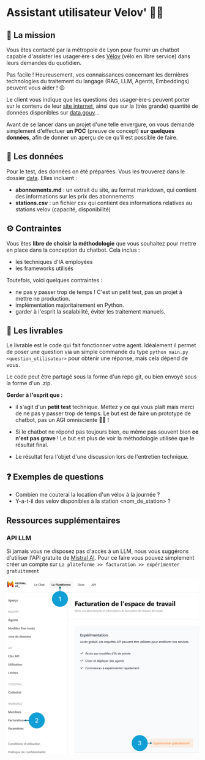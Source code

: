 # Assistant utilisateur Velov' 🤖🚴

## 📄 La mission

Vous êtes contacté par la métropole de Lyon pour fournir un chatbot capable d'assister les usager·ère·s des [Vélov](https://velov.grandlyon.com/fr/home) (vélo en libre service) dans leurs demandes du quotidien.

Pas facile ! Heureusement, vos connaissances concernant les dernières technologies du traitement du langage (RAG, LLM, Agents, Embeddings) peuvent vous aider ! 😉

Le client vous indique que les questions des usager·ère·s peuvent porter sur le contenu de leur [site internet](https://velov.grandlyon.com/fr/home), ainsi que sur la (très grande) quantité de données disponibles sur [data.gouv](https://transport.data.gouv.fr/datasets/stations-velov-de-la-metropole-de-lyon-disponibilites-temps-reel)...

Avant de se lancer dans un projet d'une telle envergure, on vous demande simplement d'effectuer **un POC** (preuve de concept) **sur quelques données**, afin de donner un aperçu de ce qu'il est possible de faire.

## 📅 Les données

Pour le test, des données on été préparées. Vous les trouverez dans le dossier [data](./data). Elles incluent : 

- **abonnements.md** : un extrait du site, au format markdown, qui contient des informations sur les prix des abonnements
- **stations.csv** : un fichier csv qui contient des informations relatives au stations velov (capacité, disponibilité)

## ⚙️ Contraintes

Vous êtes **libre de choisir la méthodologie** que vous souhaitez pour mettre en place dans la conception du chatbot. Cela inclus : 
- les techniques d'IA employées
- les frameworks utilisés

Toutefois, voici quelques contraintes :

- ne pas y passer trop de temps ! C'est un petit test, pas un projet à mettre ne production.
- implémentation majoritairement en Python.
- garder à l'esprit la scalabilité, éviter les traitement manuels.

## 💌 Les livrables

Le livrable est le code qui fait fonctionner votre agent. Idéalement il permet de poser une question via un simple commande du type ``python main.py <question_utilisateur>`` pour obtenir une réponse, mais cela dépend de vous.

Le code peut être partagé sous la forme d'un repo git, ou bien envoyé sous la forme d'un .zip.

**Gerder à l'esprit que :**

- il s'agit d'un **petit test** technique. Mettez y ce qui vous plaît mais merci de ne pas y passer trop de temps. Le but est de faire un prototype de chatbot, pas un AGI omnisciente 😶‍🌫️ !

- Si le chatbot ne répond pas toujours bien, ou même pas souvent bien **ce n'est pas grave** ! Le but est plus de voir la méthodologie utilisée que le résultat final.

- Le résultat fera l'objet d'une discussion lors de l'entretien technique.

## ❓ Exemples de questions

- Combien me couterai la location d'un vélov à la journée ?
- Y-a-t-il des velov disponibles à la station <nom_de_station> ?

## Ressources supplémentaires

### API LLM

Si jamais vous ne disposez pas d'accès à un LLM, nous vous suggérons d'utiliser l'API gratuite de [Mistral AI](https://console.mistral.ai/billing). Pour ce faire vous pouvez simplement créer un compte sur ``La plateforme >> facturation >> expérimenter gratuitement``

![procédure mistral API](./img/image.png)
